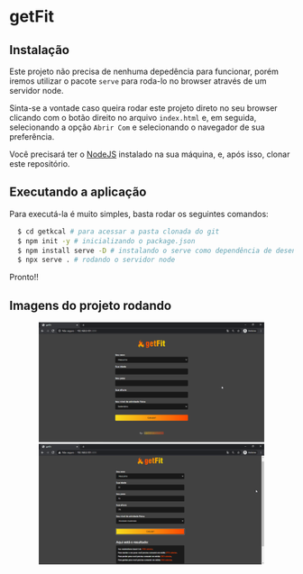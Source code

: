 # getFit



## Instalação

Este projeto não precisa de nenhuma depedência para funcionar, porém iremos utilizar o pacote `serve` para roda-lo no browser através de um servidor node.

Sinta-se a vontade caso queira rodar este projeto direto no seu browser clicando com o botão direito no arquivo `index.html` e, em seguida, selecionando a opção `Abrir Com` e selecionando o navegador de sua preferência.

Você precisará ter o [NodeJS](https://nodejs.org) instalado na sua máquina, e, após isso, clonar este repositório.

## Executando a aplicação

Para executá-la é muito simples, basta rodar os seguintes comandos:
```sh
  $ cd getkcal # para acessar a pasta clonada do git
  $ npm init -y # inicializando o package.json
  $ npm install serve -D # instalando o serve como dependência de desenvolvimento
  $ npx serve . # rodando o servidor node
```
Pronto!!

## Imagens do projeto rodando

<div align="center">
    <img src="assets/images/Screenshot1.png" width="400px"/>
</div>

<div align="center">
    <img src="assets/images/Screenshot2.png" width="400px"/>
</div>